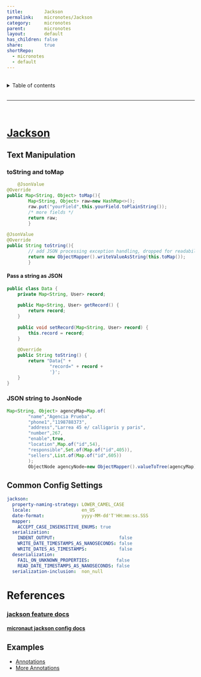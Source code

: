 ```yaml
---
title:        Jackson  
permalink:    micronotes/Jackson  
category:     micronotes  
parent:       micronotes  
layout:       default  
has_children: false  
share:        true  
shortRepo:  
  - micronotes  
  - default  
---
```

  
  
<br/>  
  
<details markdown="block">  
<summary>  
Table of contents  
</summary>  
{: .text-delta }  
1. TOC  
{:toc}  
</details>  
  
<br/>  
  
***  
  
<br/>  
  
# [Jackson](https://github.com/FasterXML/jackson-docs)  
  
## Text Manipulation  
  
### toString and toMap  
  
```java  
    @JsonValue  
@Override  
public Map<String, Object> toMap(){  
        Map<String, Object> raw=new HashMap<>();  
        raw.put("yourField",this.yourField.toPlainString());  
        /* more fields */  
        return raw;  
        }  
  
@JsonValue  
@Override  
public String toString(){  
        // add JSON processing exception handling, dropped for readability  
        return new ObjectMapper().writeValueAsString(this.toMap());  
        }  
```  
  
#### Pass a string as JSON  
  
```java  
public class Data {  
    private Map<String, User> record;  
  
    public Map<String, User> getRecord() {  
        return record;  
    }  
  
    public void setRecord(Map<String, User> record) {  
        this.record = record;  
    }  
  
    @Override  
    public String toString() {  
        return "Data{" +  
                "record=" + record +  
                '}';  
    }  
}  
```  
  
### JSON string to JsonNode  
  
```java  
Map<String, Object> agencyMap=Map.of(  
        "name","Agencia Prueba",  
        "phone1","1198788373",  
        "address","Larrea 45 e/ calligaris y paris",  
        "number",267,  
        "enable",true,  
        "location",Map.of("id",54),  
        "responsible",Set.of(Map.of("id",405)),  
        "sellers",List.of(Map.of("id",605))  
        );  
        ObjectNode agencyNode=new ObjectMapper().valueToTree(agencyMap);  
```  
  
## Common Config Settings  
  
```yml  
jackson:  
  property-naming-strategy: LOWER_CAMEL_CASE  
  locale:                   en_US  
  date-format:              yyyy-MM-dd'T'HH:mm:ss.SSS  
  mapper:  
    ACCEPT_CASE_INSENSITIVE_ENUMS: true  
  serialization:  
    INDENT_OUTPUT:                        false  
    WRITE_DATE_TIMESTAMPS_AS_NANOSECONDS: false  
    WRITE_DATES_AS_TIMESTAMPS:            false  
  deserialization:  
    FAIL_ON_UNKNOWN_PROPERTIES:          false  
    READ_DATE_TIMESTAMPS_AS_NANOSECONDS: false  
  serialization-inclusion:  non_null  
```   
  
# References  
  
### [jackson feature docs](https://github.com/FasterXML/jackson-databind/wiki/JacksonFeatures)  
  
#### [micronaut jackson config docs](https://docs.micronaut.io/latest/guide/#_jackson_configuration)  
  
## Examples  
  
- [Annotations](https://www.baeldung.com/jackson-advanced-annotations)  
- [More Annotations](https://www.baeldung.com/jackson-annotations#bd-3-jsonanysetter)